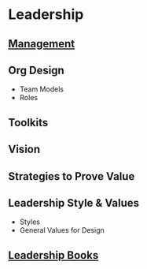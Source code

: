 # Leadership

## [Management](./Management/)

## Org Design
- Team Models
- Roles

## Toolkits

## Vision

## Strategies to Prove Value

## Leadership Style & Values
- Styles
- General Values for Design


## [Leadership Books](./Leadership-Books/)
